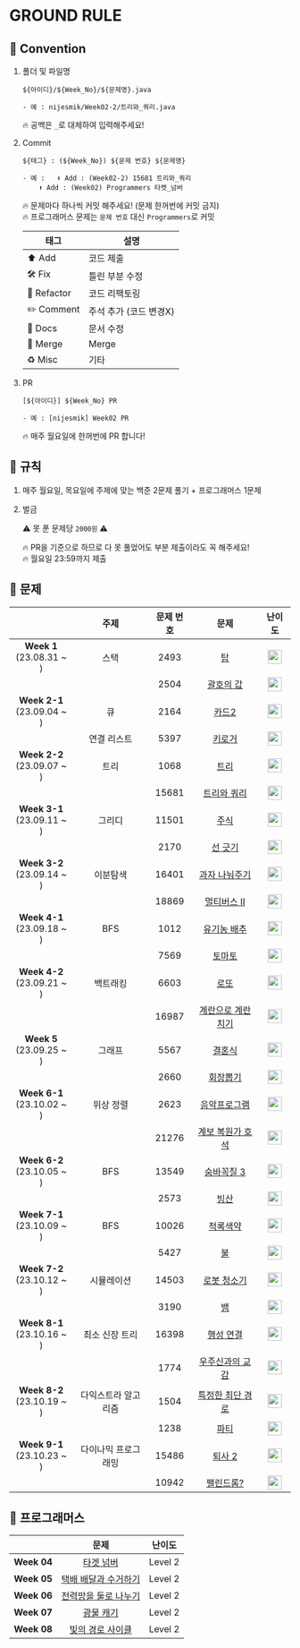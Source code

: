 # GROUND RULE

## 📌 Convention
1. 폴더 및 파일명

	```
	${아이디}/${Week_No}/${문제명}.java

	- 예 : nijesmik/Week02-2/트리와_쿼리.java
	```
	🔥 공백은 `_`로 대체하여 입력해주세요!
2. Commit

	```
	${태그} : (${Week_No}) ${문제 번호} ${문제명}

	- 예 :	⬆️ Add : (Week02-2) 15681 트리와_쿼리
		⬆️ Add : (Week02) Programmers 타켓_넘버 
	```
	🔥 문제마다 하나씩 커밋 해주세요! (문제 한꺼번에 커밋 금지) <br>
	🔥 프로그래머스 문제는 `문제 번호` 대신 `Programmers`로 커밋

	|태그|설명|
	|---|---|
	| ⬆️ Add | 코드 제출 |
	| 🛠️ Fix | 틀린 부분 수정 |
	| 🔨 Refactor | 코드 리팩토링 |
	| ✏️ Comment | 주석 추가 (코드 변경X) |
	| 📝 Docs | 문서 수정 |
	| 🔀 Merge | Merge |
	| ♻️ Misc | 기타 |

3. PR

	```
	[${아이디}] ${Week_No} PR

	- 예 : [nijesmik] Week02 PR
	```
	🔥 매주 월요일에 한꺼번에 PR 합니다!

## 📌 규칙
1. 매주 월요일, 목요일에 주제에 맞는 백준 2문제 풀기 + 프로그래머스 1문제

2. 벌금

	⚠️ 못 푼 문제당 `2000원` ⚠️ 

	🔥 PR을 기준으로 하므로 다 못 풀었어도 부분 제출이라도 꼭 해주세요! <br>
	🔥 월요일 23:59까지 제출

## 📌 문제
||주제|문제 번호|문제|난이도|
|:-:|:-:|:-:|:-:|:-:|
|<b>Week 1</b></br>(23.08.31 ~ )|스택|2493 | [탑](https://www.acmicpc.net/problem/2493) |<img src="https://static.solved.ac/tier_small/11.svg" height="25" align="center"/>|
|||2504 | [괄호의 값](https://www.acmicpc.net/problem/2504) |  <img src="https://static.solved.ac/tier_small/11.svg" height="25" align="center"/>|
|<b>Week 2-1</b></br>(23.09.04 ~ )|큐|2164 | [카드2](https://www.acmicpc.net/problem/2164) |<img src="https://static.solved.ac/tier_small/7.svg" height="25" align="center"/>|
||연결 리스트|5397 | [키로거](https://www.acmicpc.net/problem/5397) | <img src="https://static.solved.ac/tier_small/9.svg" height="25" align="center"/>|
|<b>Week 2-2</b></br>(23.09.07 ~ )|트리|1068 | [트리](https://www.acmicpc.net/problem/1068) | <img src="https://static.solved.ac/tier_small/11.svg" height="25" align="center"/>|
|||15681 | [트리와 쿼리](https://www.acmicpc.net/problem/15681) | <img src="https://static.solved.ac/tier_small/11.svg" height="25" align="center"/>|
|<b>Week 3-1</b></br>(23.09.11 ~ )|그리디| 11501 | [주식](https://www.acmicpc.net/problem/11501) | <img src="https://static.solved.ac/tier_small/9.svg" height="25" align="center"/>|
||| 2170 | [선 긋기](https://www.acmicpc.net/problem/2170) | <img src="https://static.solved.ac/tier_small/11.svg" height="25" align="center"/>|
|<b>Week 3-2</b></br>(23.09.14 ~ )|이분탐색| 16401 | [과자 나눠주기](https://www.acmicpc.net/problem/16401) | <img src="https://static.solved.ac/tier_small/9.svg" height="25" align="center"/>|
||| 18869 | [멀티버스 Ⅱ](https://www.acmicpc.net/problem/18869) | <img src="https://static.solved.ac/tier_small/11.svg" height="25" align="center"/>|
|<b>Week 4-1</b></br>(23.09.18 ~ )| BFS | 1012 | [유기농 배추](https://www.acmicpc.net/problem/1012) | <img src="https://static.solved.ac/tier_small/9.svg" height="25" align="center"/>|
||| 7569 | [토마토](https://www.acmicpc.net/problem/7569) | <img src="https://static.solved.ac/tier_small/11.svg" height="25" align="center"/>|
|<b>Week 4-2</b></br>(23.09.21 ~ )| 백트래킹 | 6603 | [로또](https://www.acmicpc.net/problem/6603) | <img src="https://static.solved.ac/tier_small/9.svg" height="25" align="center"/>|
||| 16987 | [계란으로 계란치기](https://www.acmicpc.net/problem/16987) | <img src="https://static.solved.ac/tier_small/11.svg" height="25" align="center"/>|
|<b>Week 5</b></br>(23.09.25 ~ )| 그래프 | 5567 | [결혼식](https://www.acmicpc.net/problem/5567) | <img src="https://static.solved.ac/tier_small/9.svg" height="25" align="center"/>|
||| 2660 | [회장뽑기](https://www.acmicpc.net/problem/2660) | <img src="https://static.solved.ac/tier_small/11.svg" height="25" align="center"/>|
|<b>Week 6-1</b></br>(23.10.02 ~ )| 위상 정렬 | 2623 | [음악프로그램](https://www.acmicpc.net/problem/2623) | <img src="https://static.solved.ac/tier_small/13.svg" height="25" align="center"/>|
||| 21276 | [계보 복원가 호석](https://www.acmicpc.net/problem/21276) | <img src="https://static.solved.ac/tier_small/14.svg" height="25" align="center"/>|
|<b>Week 6-2</b></br>(23.10.05 ~ )| BFS | 13549 | [숨바꼭질 3](https://www.acmicpc.net/problem/13549) | <img src="https://static.solved.ac/tier_small/11.svg" height="25" align="center"/>|
||| 2573 | [빙산](https://www.acmicpc.net/problem/2573) | <img src="https://static.solved.ac/tier_small/12.svg" height="25" align="center"/>|
|<b>Week 7-1</b></br>(23.10.09 ~ )| BFS | 10026 | [적록색약](https://www.acmicpc.net/problem/10026) | <img src="https://static.solved.ac/tier_small/11.svg" height="25" align="center"/>|
||| 5427 | [불](https://www.acmicpc.net/problem/5427) | <img src="https://static.solved.ac/tier_small/12.svg" height="25" align="center"/>|
|<b>Week 7-2</b></br>(23.10.12 ~ )| 시뮬레이션 | 14503 | [로봇 청소기](https://www.acmicpc.net/problem/14503) | <img src="https://static.solved.ac/tier_small/11.svg" height="25" align="center"/>|
||| 3190 | [뱀](https://www.acmicpc.net/problem/3190) | <img src="https://static.solved.ac/tier_small/12.svg" height="25" align="center"/>|
|<b>Week 8-1</b></br>(23.10.16 ~ )| 최소 신장 트리 | 16398 | [행성 연결](https://www.acmicpc.net/problem/16398) | <img src="https://static.solved.ac/tier_small/12.svg" height="25" align="center"/>|
||| 1774 | [우주신과의 교감](https://www.acmicpc.net/problem/1774) | <img src="https://static.solved.ac/tier_small/13.svg" height="25" align="center"/>|
|<b>Week 8-2</b></br>(23.10.19 ~ )| 다익스트라 알고리즘 | 1504 | [특정한 최단 경로](https://www.acmicpc.net/problem/1504) | <img src="https://static.solved.ac/tier_small/12.svg" height="25" align="center"/>|
||| 1238 | [파티](https://www.acmicpc.net/problem/1238) | <img src="https://static.solved.ac/tier_small/13.svg" height="25" align="center"/>|
|<b>Week 9-1</b></br>(23.10.23 ~ )| 다이나믹 프로그래밍 | 15486 | [퇴사 2](https://www.acmicpc.net/problem/15486) | <img src="https://static.solved.ac/tier_small/11.svg" height="25" align="center"/>|
||| 10942 | [팰린드롬?](https://www.acmicpc.net/problem/10942) | <img src="https://static.solved.ac/tier_small/12.svg" height="25" align="center"/>|



## 📌 프로그래머스
||문제|난이도|
|:-:|:-:|:-:|
|<b>Week 04</b> | [타겟 넘버](https://school.programmers.co.kr/learn/courses/30/lessons/43165) | Level 2 |
|<b>Week 05</b> | [택배 배달과 수거하기](https://school.programmers.co.kr/learn/courses/30/lessons/150369) | Level 2 |
|<b>Week 06</b> | [전력망을 둘로 나누기](https://school.programmers.co.kr/learn/courses/30/lessons/86971) | Level 2 |
|<b>Week 07</b> | [광물 캐기](https://school.programmers.co.kr/learn/courses/30/lessons/172927) | Level 2 |
|<b>Week 08</b> | [빛의 경로 사이클](https://school.programmers.co.kr/learn/courses/30/lessons/86052) | Level 2 |


